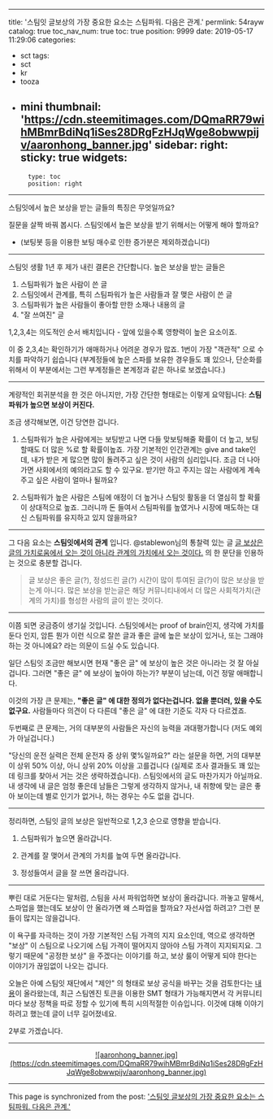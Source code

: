 
---
title: '스팀잇 글보상의 가장 중요한 요소는 스팀파워. 다음은 관계.'
permlink: 54rayw
catalog: true
toc_nav_num: true
toc: true
position: 9999
date: 2019-05-17 11:29:06
categories:
- sct
tags:
- sct
- kr
- tooza
- mini
thumbnail: 'https://cdn.steemitimages.com/DQmaRR79wihMBmrBdiNq1iSes28DRgFzHJqWge8obwwpijv/aaronhong_banner.jpg'
sidebar:
    right:
        sticky: true
widgets:
    -
        type: toc
        position: right
---


스팀잇에서 높은 보상을 받는 글들의 특징은 무엇일까요? 

질문을 살짝 바꿔 봅시다. 스팀잇에서 높은 보상을 받기 위해서는 어떻게 해야 할까요?

*  (보팅봇 등을 이용한 보팅 매수로 인한 증가분은 제외하겠습니다)

---

스팀잇 생활 1년 후 제가 내린 결론은 간단합니다. 높은 보상을 받는 글들은

1. 스팀파워가 높은 사람이 쓴 글
2. 스팀잇에서 관계를, 특히 스팀파워가 높은 사람들과 잘 맺은 사람이 쓴 글 
3. 스팀파워가 높은 사람들이 좋아할 만한 소재나 내용의 글
4. "잘 쓰여진" 글

1,2,3,4는 의도적인 순서 배치입니다 - 앞에 있을수록 영향력이 높은 요소이죠.

이 중 2,3,4는 확인하기가 애매하거나 어려운 경우가 많죠. 1번이 가장 "객관적" 으로 수치를 파악하기 쉽습니다 (부계정들에 높은 스파를 보유한 경우들도 꽤 있으나, 단순화를 위해서 이 부분에서는 그런 부계정들은 본계정과 같은 하나로 보겠습니다.)

---

계량적인 회귀분석을 한 것은 아니지만, 가장 간단한 형태로는 이렇게 요약됩니다: **스팀파워가 높으면 보상이 커진다.**

조금 생각해보면, 이건 당연한 겁니다. 

1. 스팀파워가 높은 사람에게는 보팅받고 나면 다들 맞보팅해줄 확률이 더 높고, 보팅할때도 더 많은 %로 할 확률이높죠. 가장 기본적인 인간관계는 give and take인데, 내가 받은 게 많으면 많이 돌려주고 싶은 것이 사람의 심리입니다. 조금 더 나아가면 사회에서의 예의라고도 할 수 있구요. 받기만 하고 주지는 않는 사람에게 계속 주고 싶은 사람이 얼마나 될까요?

2. 스팀파워가 높은 사람은 스팀에 애정이 더 높거나 스팀잇 활동을 더 열심히 할 확률이 상대적으로 높죠. 그러니까 돈 들여서 스팀파워를 높였거나 시장에 매도하는 대신 스팀파워를 유지하고 있지 않을까요?

---

그 다음 요소는 **스팀잇에서의 관계** 입니다. @stablewon님의 통찰력 있는 글 [글 보상은 글의 가치로움에서 오는 것이 아니라 관계의 가치에서 오는 것이다.](https://steemit.com/kr/@stablewon/4etetq) 의 한 문단을 인용하는 것으로 충분할 겁니다.

>글 보상은 좋은 글(?), 정성드린 글(?) 시간이 많이 투여된 글(?)이 많은 보상을 받는게 아니다. 많은 보상을 받는글은 해당 커뮤니티내에서 더 많은 사회적가치(관계의 가치)를 형성한 사람의 글이 받는 것이다.

---

이쯤 되면 궁금증이 생기실 것입니다. 스팀잇에서는 proof of brain인지, 생각에 가치를 둔다 인지, 암튼 뭔가 이런 식으로 잘쓴 글과 좋은 글에 높은 보상이 있거나, 또는 그래야 하는 것 아니에요? 라는 의문이 드실 수도 있습니다.

일단 스팀잇 조금만 해보시면 현재 "좋은 글" 에 보상이 높은 것은 아니라는 것 잘 아실겁니다.  그러면 "좋은 글" 에 보상이 높아야 하는가? 부분이 남는데, 이건 정말 애매합니다.

이것의 가장 큰 문제는, **"좋은 글" 에 대한 정의가 없다는겁니다. 없을 뿐더러, 있을 수도 없구요.** 사람들마다 의견이 다 다른데 "좋은 글" 에 대한 기준도 각자 다 다르겠죠. 

두번째로 큰 문제는, 거의 대부분의 사람들은 자신의 능력을 과대평가합니다 (저도 예외가 아닐겁니다.)  

"당신의 운전 실력은 전체 운전자 중 상위 몇%일까요?" 라는 설문을 하면, 거의 대부분이 상위 50% 이상, 아니 상위 20% 이상을 고를겁니다 (실제로 조사 결과들도 꽤 있는데 링크를 찾아서 거는 것은 생략하겠습니다). 스팀잇에서의 글도 마찬가지가 아닐까요. 내 생각에 내 글은 엄청 좋은데 남들은 그렇게 생각하지 않거나, 내 취향에 맞는 글은 좋아 보이는데 별로 인기가 없거나, 하는 경우는 수도 없을 겁니다.

---

정리하면, 스팀잇 글의 보상은 일반적으로 1,2,3 순으로 영향을 받습니다.

1. 스팀파워가 높으면 올라갑니다.

2. 관계를 잘 맺어서 관계의 가치를 높여 두면 올라갑니다.

3. 정성들여서 글을 잘 쓰면 올라갑니다.

---

뿌린 대로 거둔다는 말처럼, 스팀을 사서 파워업하면 보상이 올라갑니다. 까놓고 말해서, 스파업을 했는데도 보상이 안 올라가면 왜 스파업을 할까요? 자선사업 하려고? 그런 분들이 많지는 않을겁니다.

이 욕구를 자극하는 것이 가장 기본적인 스팀 가격의 지지 요소인데, 역으로 생각하면 "보상" 이 스팀으로 나오기에 스팀 가격이 떨어지지 않아야 스팀 가격이 지지되지요. 그렇기 때문에 "공정한 보상" 을 주겠다는 이야기를 하고, 보상 룰이 어떻게 되야 한다는 이야기가 끊임없이 나오는 겁니다.

오늘은 아예 스팀잇 재단에서 "제안" 의 형태로 보상 공식을 바꾸는 것을 검토한다는 [내용](https://steemit.com/steem/@steemitblog/improving-the-economics-of-steem-a-community-proposal)이 올라왔는데, 최근 스팀엔진 토큰을 이용한 SMT 형태가 가능해지면서 각 커뮤니티마다 보상 정책을 따로 정할 수 있기에 특히 시의적절한 이슈입니다. 이것에 대해 이야기하려고 했는데 글이 너무 길어졌네요. 

2부로 가겠습니다.

---

<center><a href="https://www.gopax.co.kr">![aaronhong_banner.jpg](https://cdn.steemitimages.com/DQmaRR79wihMBmrBdiNq1iSes28DRgFzHJqWge8obwwpijv/aaronhong_banner.jpg)</a></center>

- - -

This page is synchronized from the post: ['스팀잇 글보상의 가장 중요한 요소는 스팀파워. 다음은 관계.'](https://steemit.com/@glory7/54rayw)

